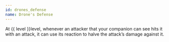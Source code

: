 ```yaml
---
id: drones_defense
name: Drone's Defense
---
```

At {{ level }}level, whenever an attacker that your companion can see hits it with an attack, it can use its reaction to 
halve the attack’s damage against it.